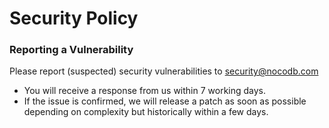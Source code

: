 # Security Policy

### Reporting a Vulnerability
Please report (suspected) security vulnerabilities to security@nocodb.com

- You will receive a response from us within 7 working days. 
- If the issue is confirmed, we will release a patch as soon as possible depending on complexity but historically within a few days.

